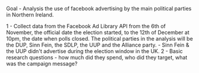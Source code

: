 Goal - Analysis the use of facebook advertising by the main political parties in Northern Ireland.

1 - Collect data from the Facebook Ad Library API from the 6th of November, the official date the election started,
    to the 12th of December at 10pm, the date when polls closed. The political parties in the analysis will be
    the DUP, Sinn Fein, the SDLP, the UUP and the Alliance party.
        - Sinn Fein & the UUP didn't advertise during the election window in the UK.
2 - Basic research questions - how much did they spend, who did they target, what was the campaign message?


